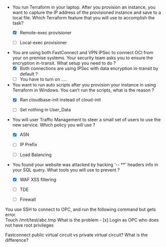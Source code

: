 - You run Terraform in your laptop.  After you provision an instance, you want to capture the IP address of the provisioned instance and save to a local file.
Which Terraform feature that you will use to accomplish the task?
  - [x] Remote-exec provisioner
  - [ ] Local-exec provisioner


- You are using both FastConnect and VPN IPSec to connect OCI from your on premise systems.   Your security team asks you to ensure the encryption in-transit.  What setup you need to do ?
  - [x]	Both connections are using IPSec with data encryption in-transit by default ?
  - [ ]	You have to turn on …..

- You want to run auto scripts after you provision your instance in using Terraform in Windows.  You can’t run the scripts, what is the reason ? 
  - [x]	Ran cloudbase-init instead of cloud-init
  - [ ]	Set nothing in User_Data
  

- You will user Traffic Management to steer a small set of users to use the new service.  Which policy you will use ?
	- [x]	ASN
	- [ ]	IP Prefix
	- [ ]	Load Balancing


- You found your website was attacked by hacking ‘-- **’ headers info in your SQL query. What tools you will use to prevent ?
	- [x] WAF XSS filtering
	- [ ] TDE
	- [ ] Firewall


You use SSH to connect to OPC, and run the following command but gets error.  
	Touch /mnt/test/abc.tmp
What is the problem
	- [x] Login as OPC who does not have root privileges


Fastconnect public virtual circuit vs private virtual circuit?  What is the difference?
